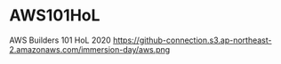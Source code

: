 # AWS101HoL
AWS Builders 101 HoL 2020
https://github-connection.s3.ap-northeast-2.amazonaws.com/immersion-day/aws.png
